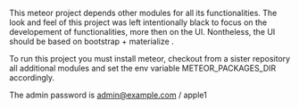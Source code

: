 This meteor project depends other modules for all its functionalities. 
The look and feel of this project was left intentionally black to focus on the 
developement of functionalities, more then on the UI. Nontheless, the UI
should be based on bootstrap + materialize .

To run this project you must install meteor, checkout from a sister repository
all additional modules and set the env variable METEOR_PACKAGES_DIR accordingly.

The admin password is admin@example.com / apple1
